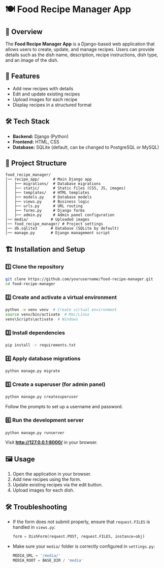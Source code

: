 # 🍽️ Food Recipe Manager App

## 📌 Overview
The **Food Recipe Manager App** is a Django-based web application that allows users to create, update, and manage recipes. Users can provide details such as the dish name, description, recipe instructions, dish type, and an image of the dish.

## 🚀 Features
- Add new recipes with details
- Edit and update existing recipes
- Upload images for each recipe
- Display recipes in a structured format

## 🛠️ Tech Stack
- **Backend:** Django (Python)
- **Frontend:** HTML, CSS
- **Database:** SQLite (default, can be changed to PostgreSQL or MySQL)

## 📂 Project Structure
```
food_recipe_manager/
│── recipe_app/      # Main Django app
│   ├── migrations/  # Database migrations
│   ├── static/      # Static files (CSS, JS, images)
│   ├── templates/   # HTML templates
│   ├── models.py    # Database models
│   ├── views.py     # Business logic
│   ├── urls.py      # URL routing
│   ├── forms.py     # Django forms
│   ├── admin.py     # Admin panel configuration
│── media/          # Uploaded images
│── food_recipe_manager/ # Project settings
│── db.sqlite3      # Database (SQLite by default)
│── manage.py       # Django management script
```

## 🏗️ Installation and Setup

### 1️⃣ Clone the repository
```bash
git clone https://github.com/yourusername/food-recipe-manager.git
cd food-recipe-manager
```

### 2️⃣ Create and activate a virtual environment
```bash
python -m venv venv  # Create virtual environment
source venv/bin/activate  # Mac/Linux
venv\Scripts\activate  # Windows
```

### 3️⃣ Install dependencies
```bash
pip install -r requirements.txt
```

### 4️⃣ Apply database migrations
```bash
python manage.py migrate
```

### 5️⃣ Create a superuser (for admin panel)
```bash
python manage.py createsuperuser
```
Follow the prompts to set up a username and password.

### 6️⃣ Run the development server
```bash
python manage.py runserver
```
Visit **http://127.0.0.1:8000/** in your browser.

## 🖼️ Usage
1. Open the application in your browser.
2. Add new recipes using the form.
3. Update existing recipes via the edit button.
4. Upload images for each dish.

## 🛠️ Troubleshooting
- If the form does not submit properly, ensure that `request.FILES` is handled in `views.py`:
  ```python
  form = DishForm(request.POST, request.FILES, instance=obj)
  ```
- Make sure your `media/` folder is correctly configured in `settings.py`:
  ```python
  MEDIA_URL = '/media/'
  MEDIA_ROOT = BASE_DIR / 'media'
  ```


